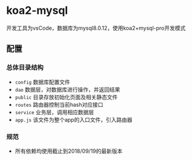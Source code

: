 # koa2-mysql

开发工具为vsCode，数据库为mysql8.0.12，使用koa2+mysql-pro开发模式

## 配置

### 总体目录结构
* `config` 数据库配置文件
* `dao` 数据层，对数据库进行操作，并返回结果
* `public` 目录存放初始化页面及相关静态文件
* `routes` 路由器控制当前hash对应接口
* `service` 业务层，调用相应数据层
* `app.js` 该文件为整个app的入口文件，引入路由器

### 规范
* 所有依赖均使用截止到2018/09/19的最新版本
